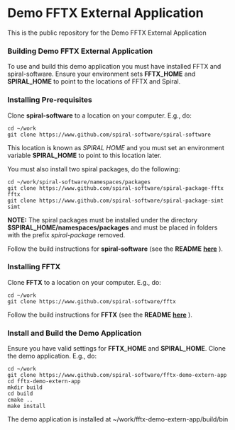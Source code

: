 Demo FFTX External Application
==============================

This is the public repository for the Demo FFTX External Application

### Building Demo FFTX External Application

To use and build this demo application you must have installed FFTX and
spiral-software. Ensure your environment sets **FFTX_HOME** and **SPIRAL_HOME** to point
to the locations of FFTX and Spiral.

### Installing Pre-requisites

Clone **spiral-software** to a location on your computer.  E.g., do:
```
cd ~/work
git clone https://www.github.com/spiral-software/spiral-software
```
This location is known as *SPIRAL HOME* and you must set an environment variable
**SPIRAL_HOME** to point to this location later.

You must also install two spiral packages, do the following:
```
cd ~/work/spiral-software/namespaces/packages
git clone https://www.github.com/spiral-software/spiral-package-fftx fftx
git clone https://www.github.com/spiral-software/spiral-package-simt simt
```
**NOTE:** The spiral packages must be installed under the directory
**$SPIRAL_HOME/namespaces/packages** and must be placed in folders with the
prefix *spiral-package* removed. 

Follow the build instructions for **spiral-software** (see the **README**
[**here**](https://github.com/spiral-software/spiral-software/blob/master/README.md) ).

### Installing FFTX

Clone **FFTX** to a location on your computer.  E.g., do:
```
cd ~/work
git clone https://www.github.com/spiral-software/fftx
```
Follow the build instructions for **FFTX** (see the **README**
[**here**](https://github.com/spiral-software/FFTX/blob/master/README.md) ).

### Install and Build the Demo Application

Ensure you have valid settings for **FFTX_HOME** and **SPIRAL_HOME**.  Clone the
demo application.  E.g., do:
```
cd ~/work
git clone https://www.github.com/spiral-software/fftx-demo-extern-app
cd fftx-demo-extern-app
mkdir build
cd build
cmake ..
make install
```
The demo application is installed at ~/work/fftx-demo-extern-app/build/bin
